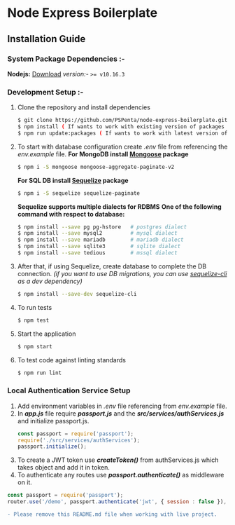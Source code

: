 # Node Express Boilerplate

## Installation Guide

### System Package Dependencies :-
 **Nodejs:** [Download](https://nodejs.org/en/download/)
_version:-_ `>= v10.16.3`

### Development Setup :-
1. Clone the repository and install dependencies
	 ```bash
	 $ git clone https://github.com/PSPenta/node-express-boilerplate.git
	 $ npm install ( If wants to work with existing version of packages )
	 $ npm run update:packages ( If wants to work with latest version of packages )
	```
2. To start with database configuration create *.env* file from referencing the *env.example* file.
	**For MongoDB install [Mongoose](https://mongoosejs.com/) package**
	```bash
	$ npm i -S mongoose mongoose-aggregate-paginate-v2
	```

	**For SQL DB install [Sequelize](https://sequelize.org/v5/) package**
	```bash
	$ npm i -S sequelize sequelize-paginate
	```

	**Sequelize supports multiple dialects for RDBMS**
	**One of the following command with respect to database:**
	```bash
	$ npm install --save pg pg-hstore 	# postgres dialect
	$ npm install --save mysql2 		# mysql dialect
	$ npm install --save mariadb 		# mariadb dialect
	$ npm install --save sqlite3 		# sqlite dialect
	$ npm install --save tedious 		# mssql dialect
	```
3. After that, if using Sequelize, create database to complete the DB connection. *(if you want to use DB migrations, you can use [sequelize-cli](https://sequelize.org/master/manual/migrations.html) as a dev dependency)*
	```bash
	$ npm install --save-dev sequelize-cli
	```

4. To run tests
	```bash
	$ npm test
	```
5. Start the application
	```bash
	$ npm start
	```
5. To test code against linting standards
	```bash
	$ npm run lint
	```

### Local Authentication Service Setup
1. Add environment variables in *.env* file referencing from *env.example* file.
2. In ***app.js*** file require ***passport.js*** and the ***src/services/authServices.js*** and initialize passport.js.
	```js
	const passport = require('passport');
	require('./src/services/authServices');
	passport.initialize();
	```
3. To create a JWT token use ***createToken()*** from authServices.js which takes object and add it in token.
4. To authenticate any routes use ***passport.authenticate()*** as middleware on it.
```js
const passport = require('passport');
router.use('/demo', passport.authenticate('jwt', { session : false }), (req, res) => {});
```

```diff
- Please remove this README.md file when working with live project.
```
